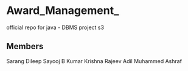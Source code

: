 # Award_Management_

official repo for java - DBMS project s3 

## Members

Sarang Dileep
Sayooj B Kumar
Krishna Rajeev
Adil Muhammed Ashraf


